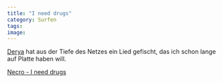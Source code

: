 ```yaml
---
title: "I need drugs"
category: Surfen
tags: 
image: 
---
```


[Derya](http://derschan.blogspot.com) hat aus der Tiefe des Netzes ein Lied gefischt, das ich schon lange auf Platte haben will.  

  

[Necro - I need drugs](http://www.youtube.com/watch?v=Fppz289-LdU)